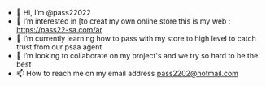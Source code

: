- 👋 Hi, I’m @pass22022
- 👀 I’m interested in [to creat my own online store this is my web : https://pass22-sa.com/ar
- 🌱 I’m currently learning how to pass with my store to high level to catch trust from our psaa agent 
- 💞️ I’m looking to collaborate on my project's and we try so hard to be the best 
- 📫 How to reach me on my email address pass2202@hotmail.com

<!---
pass22022/pass22022 is a ✨ special ✨ repository because its `README.md` (this file) appears on your GitHub profile.
You can click the Preview link to take a look at your changes.
--->
